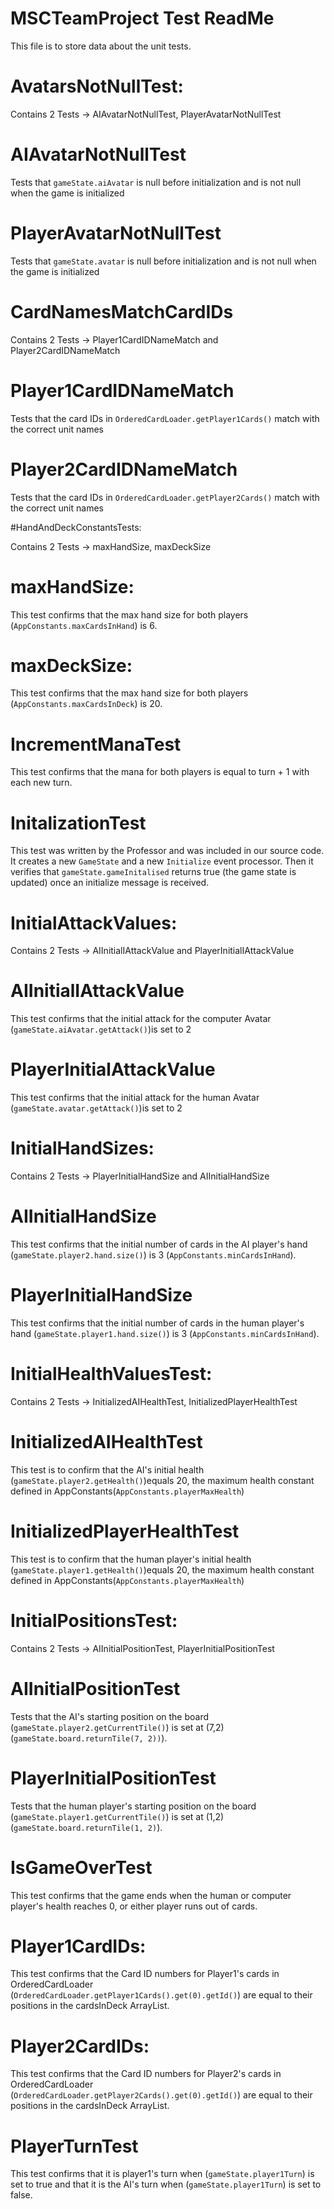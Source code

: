 # MSCTeamProject Test ReadMe

This file is to store data about the unit tests.

# AvatarsNotNullTest:

Contains 2 Tests -> AIAvatarNotNullTest, PlayerAvatarNotNullTest

# AIAvatarNotNullTest

Tests that `gameState.aiAvatar` is null before initialization and is not null when the game is initialized 

# PlayerAvatarNotNullTest

Tests that `gameState.avatar` is null before initialization and is not null when the game is initialized 

# CardNamesMatchCardIDs

Contains 2 Tests -> Player1CardIDNameMatch and Player2CardIDNameMatch

# Player1CardIDNameMatch

Tests that the card IDs in `OrderedCardLoader.getPlayer1Cards()` match with the correct unit names

# Player2CardIDNameMatch

Tests that the card IDs in `OrderedCardLoader.getPlayer2Cards()` match with the correct unit names

#HandAndDeckConstantsTests:

Contains 2 Tests -> maxHandSize, maxDeckSize

# maxHandSize:

This test confirms that the max hand size for both players (`AppConstants.maxCardsInHand`) is 6.

# maxDeckSize: 

This test confirms that the max hand size for both players (`AppConstants.maxCardsInDeck`) is 20.

# IncrementManaTest

This test confirms that the mana for both players is equal to turn + 1 with each new turn.

# InitalizationTest

This test was written by the Professor and was included in our source code. It creates a new `GameState` and a new `Initialize` event processor. Then it verifies that `gameState.gameInitalised` returns true (the game state is updated) once an initialize message is received. 

# InitialAttackValues:

Contains 2 Tests -> AIInitialIAttackValue and PlayerInitialIAttackValue

# AIInitialIAttackValue

This test confirms that the initial attack for the computer Avatar (`gameState.aiAvatar.getAttack()`)is set to 2

# PlayerInitialAttackValue

This test confirms that the initial attack for the human Avatar (`gameState.avatar.getAttack()`)is set to 2

# InitialHandSizes:

Contains 2 Tests -> PlayerInitialHandSize and AIInitialHandSize 

# AIInitialHandSize

This test confirms that the initial number of cards in the AI player's hand (`gameState.player2.hand.size()`) is 3 (`AppConstants.minCardsInHand`).

# PlayerInitialHandSize

This test confirms that the initial number of cards in the human player's hand (`gameState.player1.hand.size()`) is 3 (`AppConstants.minCardsInHand`). 

# InitialHealthValuesTest:

Contains 2 Tests -> InitializedAIHealthTest, InitializedPlayerHealthTest

# InitializedAIHealthTest

This test is to confirm that the AI's initial health (`gameState.player2.getHealth()`)equals 20, the maximum health constant defined in AppConstants(`AppConstants.playerMaxHealth`)

# InitializedPlayerHealthTest

This test is to confirm that the human player's initial health (`gameState.player1.getHealth()`)equals 20, the maximum health constant defined in AppConstants(`AppConstants.playerMaxHealth`)

# InitialPositionsTest:

Contains 2 Tests -> AIInitialPositionTest, PlayerInitialPositionTest

# AIInitialPositionTest

Tests that the AI's starting position on the board (`gameState.player2.getCurrentTile()`) is set at (7,2) (`gameState.board.returnTile(7, 2))`).

# PlayerInitialPositionTest

Tests that the human player's starting position on the board (`gameState.player1.getCurrentTile()`) is set at (1,2) (`gameState.board.returnTile(1, 2)`).

# IsGameOverTest

This test confirms that the game ends when the human or computer player's health reaches 0, or either player runs out of cards. 

# Player1CardIDs: 

This test confirms that the Card ID numbers for Player1's cards in OrderedCardLoader (`OrderedCardLoader.getPlayer1Cards().get(0).getId()`) are equal to their positions in the cardsInDeck ArrayList.

# Player2CardIDs: 

This test confirms that the Card ID numbers for Player2's cards in OrderedCardLoader (`OrderedCardLoader.getPlayer2Cards().get(0).getId()`) are equal to their positions in the cardsInDeck ArrayList.

# PlayerTurnTest

This test confirms that it is player1's turn when (`gameState.player1Turn`) is set to true and that it is the AI's turn when (`gameState.player1Turn`) is set to false.